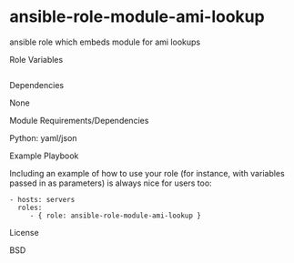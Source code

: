 # ansible-role-module-ami-lookup
ansible role which embeds module for ami lookups

Role Variables

```
```
Dependencies

None

Module Requirements/Dependencies

Python: yaml/json

Example Playbook

Including an example of how to use your role (for instance, with variables passed in as parameters) is always nice for users too:

```
- hosts: servers
  roles: 
     - { role: ansible-role-module-ami-lookup }
```

License

BSD
